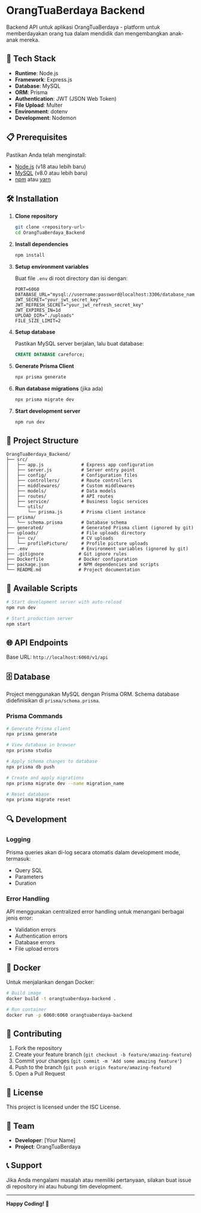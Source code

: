 # OrangTuaBerdaya Backend

Backend API untuk aplikasi OrangTuaBerdaya - platform untuk memberdayakan orang tua dalam mendidik dan mengembangkan anak-anak mereka.

## 🚀 Tech Stack

- **Runtime**: Node.js
- **Framework**: Express.js
- **Database**: MySQL
- **ORM**: Prisma
- **Authentication**: JWT (JSON Web Token)
- **File Upload**: Multer
- **Environment**: dotenv
- **Development**: Nodemon

## 📋 Prerequisites

Pastikan Anda telah menginstall:

- [Node.js](https://nodejs.org/) (v18 atau lebih baru)
- [MySQL](https://www.mysql.com/) (v8.0 atau lebih baru)
- [npm](https://www.npmjs.com/) atau [yarn](https://yarnpkg.com/)

## 🛠️ Installation

1. **Clone repository**
   ```bash
   git clone <repository-url>
   cd OrangTuaBerdaya_Backend
   ```

2. **Install dependencies**
   ```bash
   npm install
   ```

3. **Setup environment variables**
   
   Buat file `.env` di root directory dan isi dengan:
   ```env
   PORT=6060
   DATABASE_URL="mysql://username:password@localhost:3306/database_name"
   JWT_SECRET="your_jwt_secret_key"
   JWT_REFRESH_SECRET="your_jwt_refresh_secret_key"
   JWT_EXPIRES_IN=1d
   UPLOAD_DIR="./uploads"
   FILE_SIZE_LIMIT=2
   ```

4. **Setup database**
   
   Pastikan MySQL server berjalan, lalu buat database:
   ```sql
   CREATE DATABASE careforce;
   ```

5. **Generate Prisma Client**
   ```bash
   npx prisma generate
   ```

6. **Run database migrations** (jika ada)
   ```bash
   npx prisma migrate dev
   ```

7. **Start development server**
   ```bash
   npm run dev
   ```

## 📁 Project Structure

```
OrangTuaBerdaya_Backend/
├── src/
│   ├── app.js              # Express app configuration
│   ├── server.js           # Server entry point
│   ├── config/             # Configuration files
│   ├── controllers/        # Route controllers
│   ├── middlewares/        # Custom middlewares
│   ├── models/             # Data models
│   ├── routes/             # API routes
│   ├── service/            # Business logic services
│   └── utils/
│       └── prisma.js       # Prisma client instance
├── prisma/
│   └── schema.prisma       # Database schema
├── generated/              # Generated Prisma client (ignored by git)
├── uploads/                # File uploads directory
│   ├── cv/                 # CV uploads
│   └── profilePicture/     # Profile picture uploads
├── .env                    # Environment variables (ignored by git)
├── .gitignore             # Git ignore rules
├── Dockerfile             # Docker configuration
├── package.json           # NPM dependencies and scripts
└── README.md              # Project documentation
```

## 🔧 Available Scripts

```bash
# Start development server with auto-reload
npm run dev

# Start production server
npm start
```

## 🌐 API Endpoints

Base URL: `http://localhost:6060/v1/api`


## 🗄️ Database

Project menggunakan MySQL dengan Prisma ORM. Schema database didefinisikan di `prisma/schema.prisma`.

### Prisma Commands

```bash
# Generate Prisma client
npx prisma generate

# View database in browser
npx prisma studio

# Apply schema changes to database
npx prisma db push

# Create and apply migrations
npx prisma migrate dev --name migration_name

# Reset database
npx prisma migrate reset
```

## 🔍 Development

### Logging

Prisma queries akan di-log secara otomatis dalam development mode, termasuk:
- Query SQL
- Parameters
- Duration

### Error Handling

API menggunakan centralized error handling untuk menangani berbagai jenis error:
- Validation errors
- Authentication errors
- Database errors
- File upload errors

## 🐳 Docker

Untuk menjalankan dengan Docker:

```bash
# Build image
docker build -t orangtuaberdaya-backend .

# Run container
docker run -p 6060:6060 orangtuaberdaya-backend
```

## 🤝 Contributing

1. Fork the repository
2. Create your feature branch (`git checkout -b feature/amazing-feature`)
3. Commit your changes (`git commit -m 'Add some amazing feature'`)
4. Push to the branch (`git push origin feature/amazing-feature`)
5. Open a Pull Request

## 📝 License

This project is licensed under the ISC License.

## 👥 Team

- **Developer**: [Your Name]
- **Project**: OrangTuaBerdaya

## 📞 Support

Jika Anda mengalami masalah atau memiliki pertanyaan, silakan buat issue di repository ini atau hubungi tim development.

---

**Happy Coding! 🚀**
